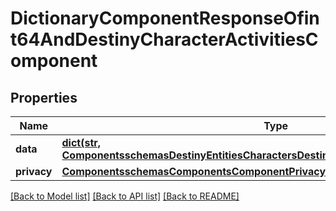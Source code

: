 # DictionaryComponentResponseOfint64AndDestinyCharacterActivitiesComponent

## Properties
Name | Type | Description | Notes
------------ | ------------- | ------------- | -------------
**data** | [**dict(str, ComponentsschemasDestinyEntitiesCharactersDestinyCharacterActivitiesComponent)**](ComponentsschemasDestinyEntitiesCharactersDestinyCharacterActivitiesComponent.md) |  | [optional] 
**privacy** | [**ComponentsschemasComponentsComponentPrivacySetting**](ComponentsschemasComponentsComponentPrivacySetting.md) |  | [optional] 

[[Back to Model list]](../README.md#documentation-for-models) [[Back to API list]](../README.md#documentation-for-api-endpoints) [[Back to README]](../README.md)


